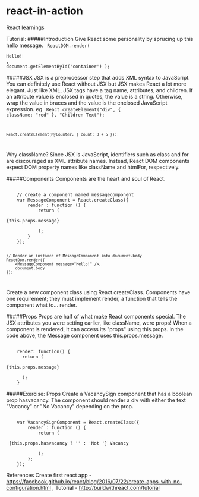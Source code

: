 # react-in-action
React learnings

Tutorial: 
#####Introduction
Give React some personality by sprucing up this hello message.
<code>
	ReactDOM.render(
  		<div>Hello!</div>,
  		document.getElementById('container')
	);
</code>

#####JSX
JSX is a preprocessor step that adds XML syntax to JavaScript. You can definitely use React without JSX but JSX makes React a lot more elegant.
Just like XML, JSX tags have a tag name, attributes, and children. If an attribute value is enclosed in quotes, the value is a string. Otherwise, wrap the value in braces and the value is the enclosed JavaScript expression.
eg
<code>
	React.createElement("div", { className: "red" }, "Children Text");
	
	React.createElement(MyCounter, { count: 3 + 5 });
</code>

Why className?
Since JSX is JavaScript, identifiers such as class and for are discouraged as XML attribute names. Instead, React DOM components expect DOM property names like className and htmlFor, respectively.


#####Components
Components are the heart and soul of React.

<code>
	// create a component named messagecomponent
	var MessageComponent = React.createClass({
		render : function () {
			return (
				<div>{this.props.message}</div>
			);
		}
	});

	// Render an instance of MessageComponent into document.body
	ReactDom.render({
		<MessageComponent message="Hello!" />,
		document.body
	});
</code>

Create a new component class using React.createClass. Components have one requirement; they must implement render, a function that tells the component what to... render.

#####Props
Props are half of what make React components special. 
The JSX attributes you were setting earlier, like className, were props! When a component is rendered, it can access its "props" using this.props. In the code above, the Message component uses this.props.message.

<code>
	render: function() {
	  return (
	    <div>{this.props.message}</div>
	  );
	}
</code>

#####Exercise: Props
Create a VacancySign component that has a boolean prop hasvacancy. The component should render a div with either the text "Vacancy" or "No Vacancy" depending on the prop.

<code>
	var VacancySignComponent = React.createClass({
		render : function () {
			return (
				<div> {this.props.hasvacancy ? '' : 'Not '} Vacancy </div> 	
			);
		};		
	});	
</code>

References 
Create first react app - https://facebook.github.io/react/blog/2016/07/22/create-apps-with-no-configuration.html , 
Tutorial - http://buildwithreact.com/tutorial 
